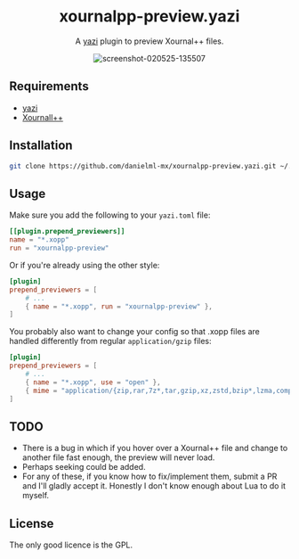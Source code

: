 <div align="center">

# xournalpp-preview.yazi

A [yazi](https://github.com/sxyazi/yazi) plugin to preview Xournal++ files.

![screenshot-020525-135507](https://github.com/user-attachments/assets/0abeb95a-aedc-446c-8238-938d557a0528)

## 

</div>

## Requirements
- [yazi](https://github.com/sxyazi/yazi)
- [Xournall++](https://xournalpp.github.io/)

## Installation
```sh
git clone https://github.com/danielml-mx/xournalpp-preview.yazi.git ~/.config/yazi/plugins/
```

## Usage

Make sure you add the following to your `yazi.toml` file:

```toml
[[plugin.prepend_previewers]]
name = "*.xopp"
run = "xournalpp-preview"
```

Or if you're already using the other style:
```toml
[plugin]
prepend_previewers = [
    # ...
    { name = "*.xopp", run = "xournalpp-preview" },
]
```

You probably also want to change your config so that .xopp files are handled differently from regular `application/gzip` files:
```toml
[plugin]
prepend_previewers = [
    # ...
	{ name = "*.xopp", use = "open" },
	{ mime = "application/{zip,rar,7z*,tar,gzip,xz,zstd,bzip*,lzma,compress,archive,cpio,arj,xar,ms-cab*}", use = [ "extract", "reveal" ] },
]
```

## TODO
- There is a bug in which if you hover over a Xournal++ file and change to another file fast enough, the preview will never load.
- Perhaps seeking could be added.
- For any of these, if you know how to fix/implement them, submit a PR and I'll gladly accept it. Honestly I don't know enough about Lua to do it myself.

## License
The only good licence is the GPL.
